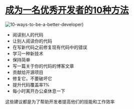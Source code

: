 # [成为一名优秀开发者的10种方法](https://github.com/goohugo/myblog/issues/36)

![10-ways-to-be-a-better-developer)](https://github.com/goohugo/myblog/assets/124132611/506eecac-b1bb-4f83-aaf2-7b4a1c46f8e7)
- 阅读别人的代码
- 让别人阅读你的代码
- 在写新代码之前修复现有代码中的错误
- 学习一种新技术
- 保持简单
- 写一篇关于你的代码的博客文章
-  贡献给开源项目
-  修复它，不要破坏它
- 提升代码覆盖率1%
- 每小时离开办公桌休息一下

这些建议都是为了帮助开发者提高他们的技能和工作效率


